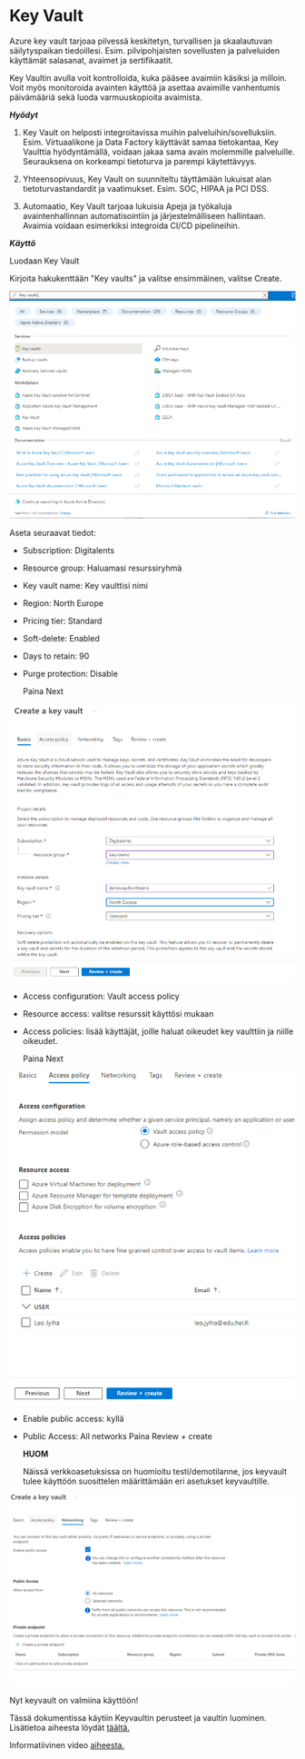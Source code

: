 # Key Vault

Azure key vault tarjoaa pilvessä keskitetyn, turvallisen ja skaalautuvan säilytyspaikan tiedoillesi. Esim. pilvipohjaisten sovellusten ja palveluiden käyttämät salasanat, avaimet ja sertifikaatit.

Key Vaultin avulla voit kontrolloida, kuka pääsee avaimiin käsiksi ja milloin. Voit myös monitoroida avainten käyttöä ja asettaa avaimille vanhentumis päivämääriä sekä luoda varmuuskopioita avaimista.

***Hyödyt***

1. Key Vault on helposti integroitavissa muihin palveluihin/sovelluksiin. Esim. Virtuaalikone ja Data Factory käyttävät samaa tietokantaa, Key Vaulttia hyödyntämällä, voidaan jakaa sama avain molemmille palveluille. Seurauksena on korkeampi tietoturva ja parempi käytettävyys.

2. Yhteensopivuus, Key Vault on suunniteltu täyttämään lukuisat alan tietoturvastandardit ja vaatimukset. Esim. SOC, HIPAA ja PCI DSS.

3. Automaatio, Key Vault tarjoaa lukuisia Apeja ja työkaluja avaintenhallinnan automatisointiin ja järjestelmälliseen hallintaan. Avaimia voidaan esimerkiksi integroida CI/CD pipelineihin.

***Käyttö***

Luodaan Key Vault


Kirjoita hakukenttään "Key vaults" ja valitse ensimmäinen, valitse Create.

![key](kuvat/key.png)

Aseta seuraavat tiedot:

* Subscription: Digitalents
* Resource group: Haluamasi resurssiryhmä
* Key vault name: Key vaulttisi nimi
* Region: North Europe
* Pricing tier: Standard
* Soft-delete: Enabled
* Days to retain: 90
* Purge protection: Disable

    Paina Next

![key2](kuvat/key2.png)

* Access configuration: Vault access policy
* Resource access: valitse resurssit käyttösi mukaan
* Access policies: lisää käyttäjät, joille haluat oikeudet key vaulttiin ja niille oikeudet.

    Paina Next

![key3](kuvat/key3.png)


* Enable public access: kyllä
* Public Access: All networks
    Paina Review + create

    **HUOM**

    Näissä verkkoasetuksissa on huomioitu testi/demotilanne, jos keyvault tulee käyttöön suosittelen määrittämään eri asetukset keyvaultille.

![key4](kuvat/key4.png)


Nyt keyvault on valmiina käyttöön!

Tässä dokumentissa käytiin Keyvaultin perusteet ja vaultin luominen. Lisätietoa aiheesta löydät [täältä.](https://learn.microsoft.com/en-us/azure/key-vault/)

Informatiivinen video [aiheesta.](https://www.youtube.com/watch?v=AA3yYg9Zq9w)
